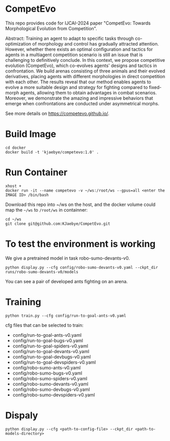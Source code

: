 # CompetEvo
This repo provides code for IJCAI-2024 paper "CompetEvo: Towards Morphological Evolution from Competition". 

Abstract: Training an agent to adapt to specific tasks through co-optimization of morphology and control has gradually attracted attention. However, whether there exists an optimal configuration and tactics for agents in a multiagent competition scenario is still an issue that is challenging to definitively conclude. In this context, we propose competitive evolution (CompetEvo), which co-evolves agents' designs and tactics in confrontation. We build arenas consisting of three animals and their evolved derivatives, placing agents with different morphologies in direct competition with each other. The results reveal that our method enables agents to evolve a more suitable design and strategy for fighting compared to fixed-morph agents, allowing them to obtain advantages in combat scenarios. Moreover, we demonstrate the amazing and impressive behaviors that emerge when confrontations are conducted under asymmetrical morphs.

See more details on https://competevo.github.io/.

# Build Image
```
cd docker
docker build -t 'kjaebye/competevo:1.0' .   
```

# Run Container
```
xhost +
docker run -it --name competevo -v ~/ws:/root/ws --gpus=all <enter the IMAGE ID> /bin/bash
```
Download this repo into ~/ws on the host, and the docker volume could map the `~/ws` to `/root/ws` in containner:
```
cd ~/ws
git clone git@github.com:KJaebye/CompetEvo.git
```

# To test the environment is working
We give a pretrained model in task robo-sumo-devants-v0.
```
python display.py --cfg config/robo-sumo-devants-v0.yaml --ckpt_dir runs/robo-sumo-devants-v0/models
```
You can see a pair of developed ants fighting on an arena.

# Training
```
python train.py --cfg config/run-to-goal-ants-v0.yaml
```
cfg files that can be selected to train: 

- config/run-to-goal-ants-v0.yaml
- config/run-to-goal-bugs-v0.yaml
- config/run-to-goal-spiders-v0.yaml
- config/run-to-goal-devants-v0.yaml
- config/run-to-goal-devbugs-v0.yaml
- config/run-to-goal-devspiders-v0.yaml
- config/robo-sumo-ants-v0.yaml
- config/robo-sumo-bugs-v0.yaml
- config/robo-sumo-spiders-v0.yaml
- config/robo-sumo-devants-v0.yaml
- config/robo-sumo-devbugs-v0.yaml
- config/robo-sumo-devspiders-v0.yaml


# Dispaly
```
python display.py --cfg <path-to-config-file> --ckpt_dir <path-to-models-directory>
```
